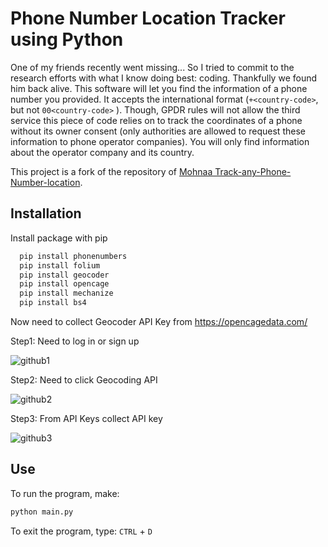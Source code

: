 
# Phone Number Location Tracker using Python 

One of my friends recently went missing... So I tried to commit to the research efforts with what I know doing best: 
coding.
Thankfully we found him back alive. 
This software will let you find the information of a phone number you provided. 
It accepts the international format (`+<country-code>`, but not `00<country-code>` ). 
Though, GPDR rules will not allow the third service this piece of code relies on to track the coordinates of a phone 
without its owner consent (only authorities are allowed to request these information to phone operator companies). You
will only find information about the operator company and its country.

This project is a fork of the repository of [Mohnaa Track-any-Phone-Number-location](https://github.com/Mohnaa/Track-any-Phone-Number-location/tree/Repositories).

## Installation

Install package with pip

```bash
  pip install phonenumbers
  pip install folium
  pip install geocoder
  pip install opencage
  pip install mechanize
  pip install bs4
```

Now need to collect Geocoder API Key from https://opencagedata.com/

Step1: Need to log in or sign up

![github1](https://user-images.githubusercontent.com/123636419/215339770-3cc5ba46-d502-42b9-9f15-856718cf22d1.PNG)

Step2: Need to click Geocoding API

![github2](https://user-images.githubusercontent.com/123636419/215339775-89aef127-2390-4f8d-8ad6-1129789eabab.PNG)

Step3: From API Keys collect API key

![github3](https://user-images.githubusercontent.com/123636419/215339773-0171d38c-b9ad-490a-95d8-47366321048a.PNG)

## Use
To run the program, make:
```bash
python main.py
```
To exit the program, type: `CTRL` + `D`
